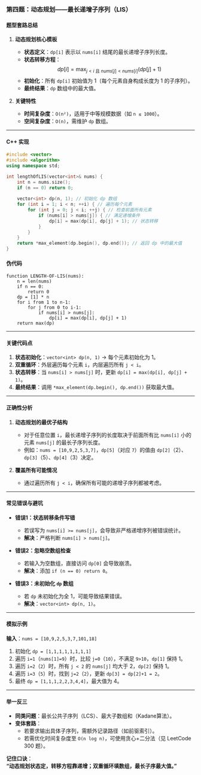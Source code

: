 ### **第四题：动态规划——最长递增子序列（LIS）**

#### **题型套路总结**  
1. **动态规划核心模板**  
   - **状态定义**：`dp[i]` 表示以 `nums[i]` 结尾的最长递增子序列长度。  
   - **状态转移方程**：  
     $$
     dp[i] = \max_{j < i \text{ 且 } nums[j] < nums[i]} (dp[j] + 1)
     $$  
   - **初始化**：所有 `dp[i]` 初始值为 1（每个元素自身构成长度为 1 的子序列）。  
   - **最终结果**：`dp` 数组中的最大值。  

2. **关键特性**  
   - **时间复杂度**：`O(n²)`，适用于中等规模数据（如 `n ≤ 1000`）。  
   - **空间复杂度**：`O(n)`，需维护 `dp` 数组。  

---

#### **C++ 实现**
```cpp
#include <vector>
#include <algorithm>
using namespace std;

int lengthOfLIS(vector<int>& nums) {
    int n = nums.size();
    if (n == 0) return 0;
    
    vector<int> dp(n, 1); // 初始化 dp 数组
    for (int i = 1; i < n; ++i) { // 遍历每个元素
        for (int j = 0; j < i; ++j) { // 检查前面所有元素
            if (nums[i] > nums[j]) { // 满足递增条件
                dp[i] = max(dp[i], dp[j] + 1); // 状态转移
            }
        }
    }
    return *max_element(dp.begin(), dp.end()); // 返回 dp 中的最大值
}
```

#### **伪代码**
```
function LENGTH-OF-LIS(nums):
    n = len(nums)
    if n == 0:
        return 0
    dp = [1] * n
    for i from 1 to n-1:
        for j from 0 to i-1:
            if nums[i] > nums[j]:
                dp[i] = max(dp[i], dp[j] + 1)
    return max(dp)
```

---

#### **关键代码点**  
1. **状态初始化**：`vector<int> dp(n, 1)` → 每个元素初始化为 1。  
2. **双重循环**：外层遍历每个元素 `i`，内层遍历所有 `j < i`。  
3. **状态转移**：当 `nums[i] > nums[j]` 时，更新 `dp[i] = max(dp[i], dp[j] + 1)`。  
4. **最终结果**：调用 `*max_element(dp.begin(), dp.end())` 获取最大值。  

---

#### **正确性分析**  
1. **动态规划的最优子结构**  
   - 对于任意位置 `i`，最长递增子序列的长度取决于前面所有比 `nums[i]` 小的元素 `nums[j]` 的最长子序列长度。  
   - 例如：`nums = [10,9,2,5,3,7]`，`dp[5]`（对应 `7`）的值由 `dp[2]`（2）、`dp[3]`（5）、`dp[4]`（3）决定。  

2. **覆盖所有可能情况**  
   - 通过遍历所有 `j < i`，确保所有可能的递增子序列都被考虑。  

---

#### **常见错误与避坑**  
- **错误1：状态转移条件写错**  
  - 若误写为 `nums[i] >= nums[j]`，会导致非严格递增序列被错误统计。  
  - **解决**：严格判断 `nums[i] > nums[j]`。  

- **错误2：忽略空数组检查**  
  - 若输入为空数组，直接访问 `dp[0]` 会导致崩溃。  
  - **解决**：添加 `if (n == 0) return 0`。  

- **错误3：未初始化 `dp` 数组**  
  - 若 `dp` 未初始化为全 1，可能导致结果错误。  
  - **解决**：`vector<int> dp(n, 1)`。  

---

#### **模拟示例**  
**输入**：`nums = [10,9,2,5,3,7,101,18]`  
1. 初始化 `dp = [1,1,1,1,1,1,1,1]`  
2. 遍历 `i=1`（`nums[1]=9`）时，比较 `j=0`（`10`），不满足 `9>10`，`dp[1]` 保持 1。  
3. 遍历 `i=2`（`2`）时，所有 `j < 2` 的 `nums[j]` 均大于 2，`dp[2]` 保持 1。  
4. 遍历 `i=3`（`5`）时，找到 `j=2`（`2`），更新 `dp[3] = dp[2]+1 = 2`。  
5. 最终 `dp = [1,1,1,2,2,3,4,4]`，最大值为 4。  

---

#### **举一反三**  
- **同类问题**：最长公共子序列（LCS）、最大子数组和（Kadane算法）。  
- **变体套路**：  
  - 若要求输出具体子序列，需额外记录路径（如前驱索引）。  
  - 若需优化时间复杂度至 `O(n log n)`，可使用贪心+二分法（见 LeetCode 300 题）。  

**记住口诀**：  
**“动态规划状态定，转移方程靠递增；双重循环填数组，最长子序最大值。”**
